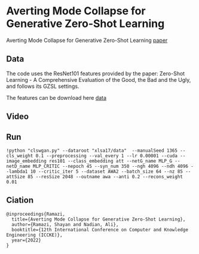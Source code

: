 # Averting Mode Collapse for Generative Zero-Shot Learning
Averting Mode Collapse for Generative Zero-Shot Learning [paper](https://ieeexplore.ieee.org/document/9420574)

## Data
The code uses the ResNet101 features provided by the paper: Zero-Shot Learning - A Comprehensive Evaluation of the Good, the Bad and the Ugly, and follows its GZSL settings.

The features can be download here [data](http://datasets.d2.mpi-inf.mpg.de/xian/xlsa17.zip)
## Video

## Run
    !python "clswgan.py" --dataroot "xlsa17/data"  --manualSeed 1365 --cls_weight 0.1 --preprocessing --val_every 1 --lr 0.00001 --cuda --image_embedding res101 --class_embedding att --netG_name MLP_G --netD_name MLP_CRITIC --nepoch 45 --syn_num 350 --ngh 4096 --ndh 4096 --lambda1 10 --critic_iter 5 --dataset AWA2 --batch_size 64 --nz 85 --attSize 85 --resSize 2048 --outname awa --anti 0.2 --recons_weight 0.01

## Ciation

```
@inproceedings{Ramazi,
  title={Averting Mode Collapse for Generative Zero-Shot Learning},
  author={Ramazi, Shayan and Nadian, Ali},
  booktitle={12th International Conference on Computer and Knowledge Engineering (ICCKE)},
  year={2022}
}
```
